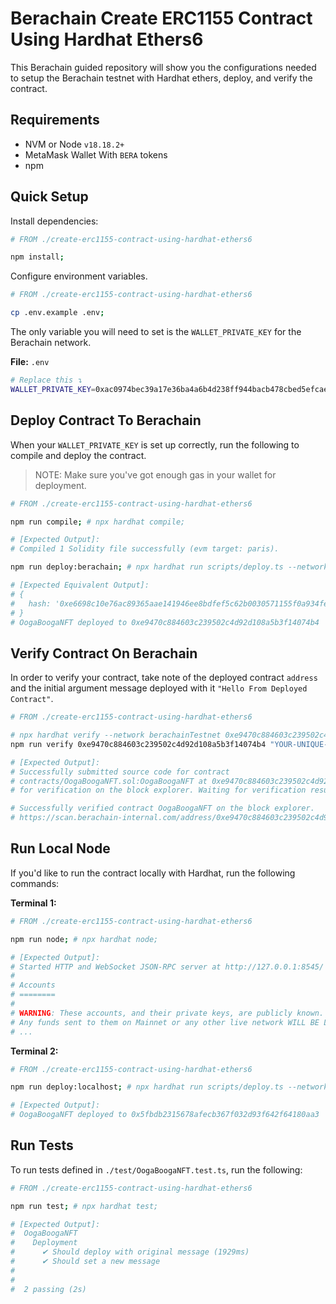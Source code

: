 # Berachain Create ERC1155 Contract Using Hardhat Ethers6

This Berachain guided repository will show you the configurations needed to setup the Berachain testnet with Hardhat ethers, deploy, and verify the contract.

## Requirements

- NVM or Node `v18.18.2+`
- MetaMask Wallet With `BERA` tokens
- npm

## Quick Setup

Install dependencies:

```bash
# FROM ./create-erc1155-contract-using-hardhat-ethers6

npm install;
```

Configure environment variables.

```bash
# FROM ./create-erc1155-contract-using-hardhat-ethers6

cp .env.example .env;
```

The only variable you will need to set is the `WALLET_PRIVATE_KEY` for the Berachain network.

**File:** `.env`

```bash
# Replace this ↴
WALLET_PRIVATE_KEY=0xac0974bec39a17e36ba4a6b4d238ff944bacb478cbed5efcae784d7bf4f2ff80
```

## Deploy Contract To Berachain

When your `WALLET_PRIVATE_KEY` is set up correctly, run the following to compile and deploy the contract.

> NOTE: Make sure you've got enough gas in your wallet for deployment.

```bash
# FROM ./create-erc1155-contract-using-hardhat-ethers6

npm run compile; # npx hardhat compile;

# [Expected Output]:
# Compiled 1 Solidity file successfully (evm target: paris).

npm run deploy:berachain; # npx hardhat run scripts/deploy.ts --network berachainTestnet;

# [Expected Equivalent Output]:
# {
#   hash: '0xe6698c10e76ac89365aae141946ee8bdfef5c62b0030571155f0a934fecafd7f'
# }
# OogaBoogaNFT deployed to 0xe9470c884603c239502c4d92d108a5b3f14074b4
```

## Verify Contract On Berachain

In order to verify your contract, take note of the deployed contract `address` and the initial argument message deployed with it `"Hello From Deployed Contract"`.

```bash
# FROM ./create-erc1155-contract-using-hardhat-ethers6

# npx hardhat verify --network berachainTestnet 0xe9470c884603c239502c4d92d108a5b3f14074b4 "https://example.com" "0x012456..";
npm run verify 0xe9470c884603c239502c4d92d108a5b3f14074b4 "YOUR-UNIQUE-BASE-URL-FOR-HOLDING-JSON-FILES-WITH-SLASH-AT-THE-END" "0xYOUR_WALLET_ADDRESS";

# [Expected Output]:
# Successfully submitted source code for contract
# contracts/OogaBoogaNFT.sol:OogaBoogaNFT at 0xe9470c884603c239502c4d92d108a5b3f14074b4
# for verification on the block explorer. Waiting for verification result...

# Successfully verified contract OogaBoogaNFT on the block explorer.
# https://scan.berachain-internal.com/address/0xe9470c884603c239502c4d92d108a5b3f14074b4#code
```

## Run Local Node

If you'd like to run the contract locally with Hardhat, run the following commands:

**Terminal 1:**

```bash
# FROM ./create-erc1155-contract-using-hardhat-ethers6

npm run node; # npx hardhat node;

# [Expected Output]:
# Started HTTP and WebSocket JSON-RPC server at http://127.0.0.1:8545/
#
# Accounts
# ========
#
# WARNING: These accounts, and their private keys, are publicly known.
# Any funds sent to them on Mainnet or any other live network WILL BE LOST.
# ...
```

**Terminal 2:**

```bash
# FROM ./create-erc1155-contract-using-hardhat-ethers6

npm run deploy:localhost; # npx hardhat run scripts/deploy.ts --network localhost;

# [Expected Output]:
# OogaBoogaNFT deployed to 0x5fbdb2315678afecb367f032d93f642f64180aa3
```

## Run Tests

To run tests defined in `./test/OogaBoogaNFT.test.ts`, run the following:

```bash
# FROM ./create-erc1155-contract-using-hardhat-ethers6

npm run test; # npx hardhat test;

# [Expected Output]:
#  OogaBoogaNFT
#    Deployment
#      ✔ Should deploy with original message (1929ms)
#      ✔ Should set a new message
#
#
#  2 passing (2s)
```
